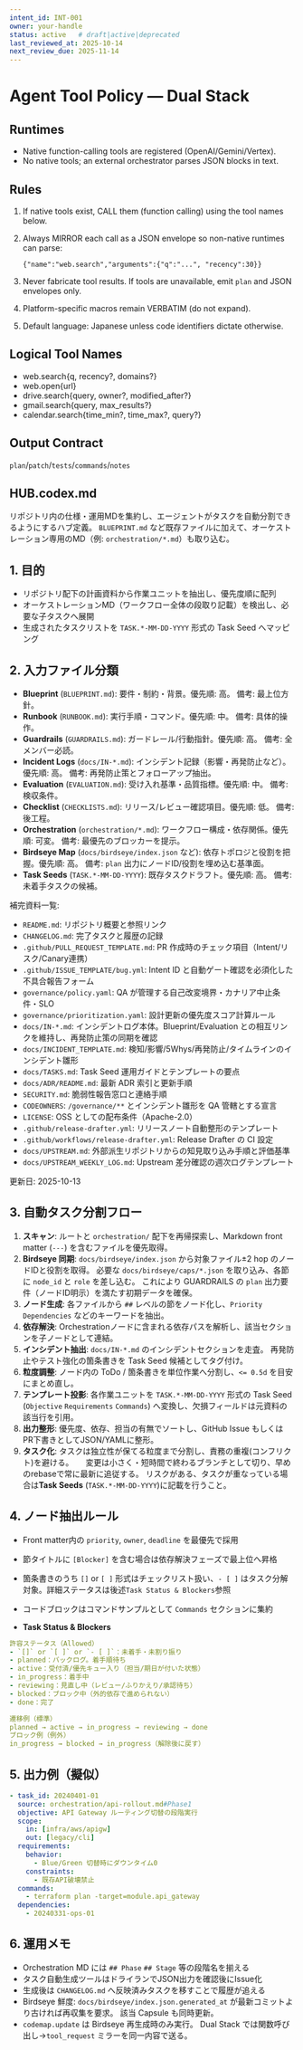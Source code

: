 ```yaml
---
intent_id: INT-001
owner: your-handle
status: active   # draft|active|deprecated
last_reviewed_at: 2025-10-14
next_review_due: 2025-11-14
---
```


# Agent Tool Policy — Dual Stack

## Runtimes

- Native function-calling tools are registered (OpenAI/Gemini/Vertex).
- No native tools; an external orchestrator parses JSON blocks in text.

## Rules

1. If native tools exist, CALL them (function calling) using the tool names
   below.
2. Always MIRROR each call as a JSON envelope so non-native runtimes can parse:

   ```tool_request
   {"name":"web.search","arguments":{"q":"...", "recency":30}}
   ```

3. Never fabricate tool results. If tools are unavailable, emit `plan` and JSON
   envelopes only.
4. Platform-specific macros remain VERBATIM (do not expand).
5. Default language: Japanese unless code identifiers dictate otherwise.

## Logical Tool Names

- web.search{q, recency?, domains?}
- web.open{url}
- drive.search{query, owner?, modified_after?}
- gmail.search{query, max_results?}
- calendar.search{time_min?, time_max?, query?}

## Output Contract

`plan`/`patch`/`tests`/`commands`/`notes`

## HUB.codex.md

リポジトリ内の仕様・運用MDを集約し、エージェントがタスクを自動分割できるようにするハブ定義。
`BLUEPRINT.md` など既存ファイルに加えて、オーケストレーション専用のMD（例: `orchestration/*.md`）も取り込む。

## 1. 目的

- リポジトリ配下の計画資料から作業ユニットを抽出し、優先度順に配列
- オーケストレーションMD（ワークフロー全体の段取り記載）を検出し、必要な子タスクへ展開
- 生成されたタスクリストを `TASK.*-MM-DD-YYYY` 形式の Task Seed へマッピング

## 2. 入力ファイル分類

- **Blueprint** (`BLUEPRINT.md`): 要件・制約・背景。優先順: 高。
  備考: 最上位方針。
- **Runbook** (`RUNBOOK.md`): 実行手順・コマンド。優先順: 中。
  備考: 具体的操作。
- **Guardrails** (`GUARDRAILS.md`): ガードレール/行動指針。優先順: 高。
  備考: 全メンバー必読。
- **Incident Logs** (`docs/IN-*.md`): インシデント記録（影響・再発防止など）。優先順: 高。
  備考: 再発防止策とフォローアップ抽出。
- **Evaluation** (`EVALUATION.md`): 受け入れ基準・品質指標。優先順: 中。
  備考: 検収条件。
- **Checklist** (`CHECKLISTS.md`): リリース/レビュー確認項目。優先順: 低。
  備考: 後工程。
- **Orchestration** (`orchestration/*.md`): ワークフロー構成・依存関係。優先順: 可変。
  備考: 最優先のブロッカーを提示。
- **Birdseye Map** (`docs/birdseye/index.json` など): 依存トポロジと役割を把握。優先順: 高。
  備考: `plan` 出力にノードID/役割を埋め込む基準面。
- **Task Seeds** (`TASK.*-MM-DD-YYYY`): 既存タスクドラフト。優先順: 高。
  備考: 未着手タスクの候補。

補完資料一覧:

- `README.md`: リポジトリ概要と参照リンク
- `CHANGELOG.md`: 完了タスクと履歴の記録
- `.github/PULL_REQUEST_TEMPLATE.md`: PR 作成時のチェック項目（Intent/リスク/Canary連携）
- `.github/ISSUE_TEMPLATE/bug.yml`: Intent ID と自動ゲート確認を必須化した不具合報告フォーム
- `governance/policy.yaml`: QA が管理する自己改変境界・カナリア中止条件・SLO
- `governance/prioritization.yaml`: 設計更新の優先度スコア計算ルール
- `docs/IN-*.md`: インシデントログ本体。Blueprint/Evaluation との相互リンクを維持し、再発防止策の同期を確認
- `docs/INCIDENT_TEMPLATE.md`: 検知/影響/5Whys/再発防止/タイムラインのインシデント雛形
- `docs/TASKS.md`: Task Seed 運用ガイドとテンプレートの要点
- `docs/ADR/README.md`: 最新 ADR 索引と更新手順
- `SECURITY.md`: 脆弱性報告窓口と連絡手順
- `CODEOWNERS`: `/governance/**` とインシデント雛形を QA 管轄とする宣言
- `LICENSE`: OSS としての配布条件（Apache-2.0）
- `.github/release-drafter.yml`: リリースノート自動整形のテンプレート
- `.github/workflows/release-drafter.yml`: Release Drafter の CI 設定
- `docs/UPSTREAM.md`: 外部派生リポジトリからの知見取り込み手順と評価基準
- `docs/UPSTREAM_WEEKLY_LOG.md`: Upstream 差分確認の週次ログテンプレート

更新日: 2025-10-13

## 3. 自動タスク分割フロー

1. **スキャン**: ルートと `orchestration/` 配下を再帰探索し、Markdown front matter
   (`---`) を含むファイルを優先取得。
2. **Birdseye 同期**: `docs/birdseye/index.json` から対象ファイル±2 hop のノードIDと役割を取得。
   必要な `docs/birdseye/caps/*.json` を取り込み、各節に `node_id` と `role` を差し込む。
   これにより GUARDRAILS の `plan` 出力要件（ノードID明示）を満たす初期データを確保。
3. **ノード生成**: 各ファイルから `##` レベルの節をノード化し、`Priority`
   `Dependencies` などのキーワードを抽出。
4. **依存解決**: Orchestrationノードに含まれる依存パスを解析し、該当セクションを子ノードとして連結。
5. **インシデント抽出**: `docs/IN-*.md` のインシデントセクションを走査。
   再発防止やテスト強化の箇条書きを Task Seed 候補としてタグ付け。
6. **粒度調整**: ノード内の ToDo / 箇条書きを単位作業へ分割し、`<= 0.5d`
   を目安にまとめ直し。
7. **テンプレート投影**: 各作業ユニットを `TASK.*-MM-DD-YYYY` 形式の Task Seed
   (`Objective` `Requirements` `Commands`) へ変換し、欠損フィールドは元資料の該当行を引用。
8. **出力整形**: 優先度、依存、担当の有無でソートし、GitHub Issue もしくは
   PR下書きとしてJSON/YAMLに整形。
9. **タスク化**: タスクは独立性が保てる粒度まで分割し、責務の重複(コンフリクト)を避ける。
　 変更は小さく・短時間で終わるブランチとして切り、早めのrebaseで常に最新に追従する。
   リスクがある、タスクが重なっている場合は**Task Seeds** (`TASK.*-MM-DD-YYYY`)に記載を行うこと。

## 4. ノード抽出ルール

- Front matter内の `priority`, `owner`, `deadline` を最優先で採用
- 節タイトルに `[Blocker]` を含む場合は依存解決フェーズで最上位へ昇格
- 箇条書きのうち `[]` or `[ ]` 形式はチェックリスト扱い、`- [ ]` はタスク分解対象。詳細ステータスは後述`Task Status & Blockers`参照
- コードブロックはコマンドサンプルとして `Commands` セクションに集約

- **Task Status & Blockers**

```yaml
許容ステータス（Allowed）
- `[]` or `[ ]` or `- [ ]`：未着手・未割り振り
- planned：バックログ。着手順待ち
- active：受付済/優先キュー入り（担当/期日が付いた状態）
- in_progress：着手中
- reviewing：見直し中（レビュー/ふりかえり/承認待ち）
- blocked：ブロック中（外的依存で進められない）
- done：完了

遷移例（標準）
planned → active → in_progress → reviewing → done
ブロック例（例外）
in_progress → blocked → in_progress（解除後に戻す）
```

## 5. 出力例（擬似）

```yaml
- task_id: 20240401-01
  source: orchestration/api-rollout.md#Phase1
  objective: API Gateway ルーティング切替の段階実行
  scope:
    in: [infra/aws/apigw]
    out: [legacy/cli]
  requirements:
    behavior:
      - Blue/Green 切替時にダウンタイム0
    constraints:
      - 既存API破壊禁止
  commands:
    - terraform plan -target=module.api_gateway
  dependencies:
    - 20240331-ops-01
```

## 6. 運用メモ

- Orchestration MD には `## Phase` `## Stage` 等の段階名を揃える
- タスク自動生成ツールはドライランでJSON出力を確認後にIssue化
- 生成後は `CHANGELOG.md` へ反映済みタスクを移すことで履歴が追える
- Birdseye 鮮度: `docs/birdseye/index.json.generated_at` が最新コミットより古ければ再収集を要求。
  該当 Capsule も同時更新。
- `codemap.update` は Birdseye 再生成時のみ実行。
  Dual Stack では関数呼び出し→`tool_request` ミラーを同一内容で送る。
